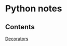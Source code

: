# Python notes


## Contents
[Decorators](https://github.com/evgeny81d/python_notes/tree/main/decorators)